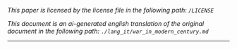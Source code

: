*This paper is licensed by the license file in the following path: `/LICENSE`*

*This document is an ai-generated english translation of the original document in the following path: `./lang_it/war_in_modern_century.md`*

------